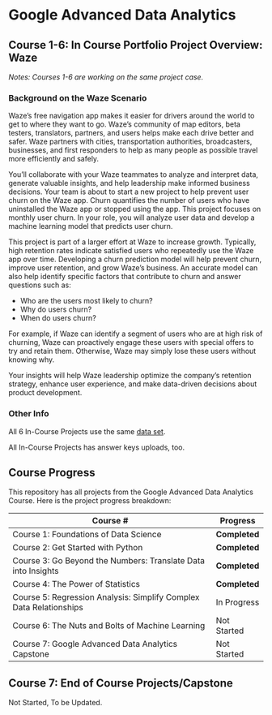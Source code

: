 # Google Advanced Data Analytics 

## Course 1-6: In Course Portfolio Project Overview: Waze

*Notes: Courses 1-6 are working on the same project case.*

### Background on the Waze Scenario

Waze’s free navigation app makes it easier for drivers around the world to get to where they want to go. Waze’s community of map editors, beta testers, translators, partners, and users helps make each drive better and safer. Waze partners with cities, transportation authorities, broadcasters, businesses, and first responders to help as many people as possible travel more efficiently and safely. 

You’ll collaborate with your Waze teammates to analyze and interpret data, generate valuable insights, and help leadership make informed business decisions. Your team is about to start a new project to help prevent user churn on the Waze app. Churn quantifies the number of users who have uninstalled the Waze app or stopped using the app. This project focuses on monthly user churn. In your role, you will analyze user data and develop a machine learning model that predicts user churn. 

This project is part of a larger effort at Waze to increase growth. Typically, high retention rates indicate satisfied users who repeatedly use the Waze app over time. Developing a churn prediction model will help prevent churn, improve user retention, and grow Waze’s business. An accurate model can also help identify specific factors that contribute to churn and answer questions such as: 

- Who are the users most likely to churn?
- Why do users churn? 
- When do users churn? 

For example, if Waze can identify a segment of users who are at high risk of churning, Waze can proactively engage these users with special offers to try and retain them. Otherwise, Waze may simply lose these users without knowing why. 

Your insights will help Waze leadership optimize the company’s retention strategy, enhance user experience, and make data-driven decisions about product development.  

### Other Info

All 6 In-Course Projects use the same [data set](./waze_dataset.csv).

All In-Course Projects has answer keys uploads, too.

## Course Progress


This repository has all projects from the Google Advanced Data Analytics Course. Here is the project progress breakdown:

| Course #                                                           | Progress   |
|----------------------------------------------------------------    |------------|
| Course 1: Foundations of Data Science                              | **Completed** |
| Course 2: Get Started with Python                                  | **Completed** |
| Course 3: Go Beyond the Numbers: Translate Data into Insights      | **Completed** |
| Course 4: The Power of Statistics                                  | **Completed** |
| Course 5: Regression Analysis: Simplify Complex Data Relationships | In Progress |
| Course 6: The Nuts and Bolts of Machine Learning                   | Not Started |
| Course 7: Google Advanced Data Analytics Capstone                  | Not Started |


## Course 7: End of Course Projects/Capstone

Not Started, To be Updated.
